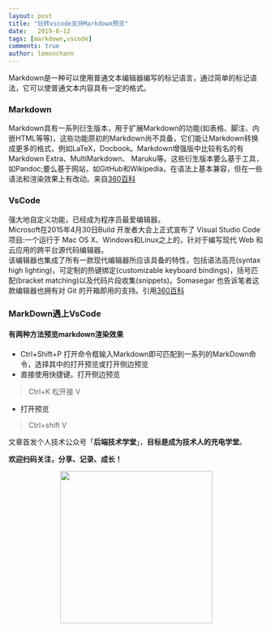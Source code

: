```yaml
---
layout: post
title: "玩转vscode支持Markdown预览"
date:   2019-6-12
tags: [markdown,vscode]
comments: true
author: lemonchann
---
```


Markdown是一种可以使用普通文本编辑器编写的标记语言，通过简单的标记语法，它可以使普通文本内容具有一定的格式。

<!-- more -->

### Markdown

Markdown具有一系列衍生版本，用于扩展Markdown的功能(如表格、脚注、内嵌HTML等等)，这些功能原初的Markdown尚不具备，它们能让Markdown转换成更多的格式，例如LaTeX，Docbook。Markdown增强版中比较有名的有Markdown Extra、MultiMarkdown、 Maruku等。这些衍生版本要么基于工具，如Pandoc;要么基于网站，如GitHub和Wikipedia，在语法上基本兼容，但在一些语法和渲染效果上有改动。来自[360百科](https://baike.so.com/doc/6949586-7171987.html)

### VsCode
强大地自定义功能，已经成为程序员最爱编辑器。   
Microsoft在2015年4月30日Build 开发者大会上正式宣布了 Visual Studio Code 项目:一个运行于 Mac OS X、Windows和Linux之上的，针对于编写现代 Web 和云应用的跨平台源代码编辑器。   
该编辑器也集成了所有一款现代编辑器所应该具备的特性，包括语法高亮(syntax high lighting)，可定制的热键绑定(customizable keyboard bindings)，括号匹配(bracket matching)以及代码片段收集(snippets)。Somasegar 也告诉笔者这款编辑器也拥有对 Git 的开箱即用的支持。引用[360百科](https://baike.so.com/doc/24428308-25261478.html)

### MarkDown遇上VsCode
#### 有两种方法预览markdown渲染效果
* Ctrl+Shift+P 打开命令框输入Markdown即可匹配到一系列的MarkDown命令，选择其中的打开预览或打开侧边预览   
* 直接使用快捷键。打开侧边预览
> Ctrl+K 松开接 V
* 打开预览
>Ctrl+shift V

文章首发个人技术公众号「**后端技术学堂**」，**目标是成为技术人的充电学堂**。

**欢迎扫码关注，分享、记录、成长！**

<p align="center">
<img src="https://github.com/lemonchann/images/raw/master/gzh/公众号二维码.png" width="300" height="300"/>
</p>